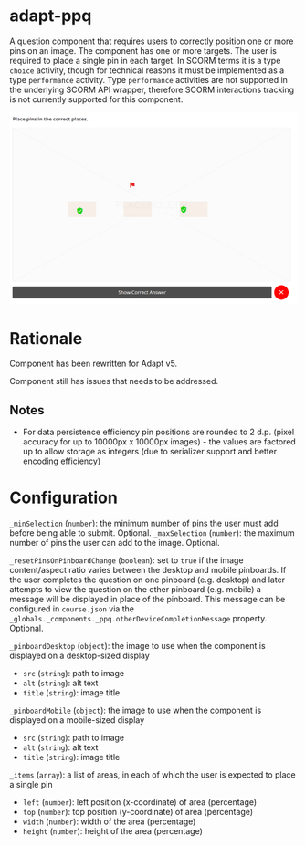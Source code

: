 # adapt-ppq

A question component that requires users to correctly position one or more pins on an image. The component has one or more targets. The user is required to place a single pin in each target. In SCORM terms it is a type `choice` activity, though for technical reasons it must be implemented as a type `performance` activity. Type `performance` activities are not supported in the underlying SCORM API wrapper, therefore SCORM interactions tracking is not currently supported for this component.

![alt text](image.png)

# Rationale

Component has been rewritten for Adapt v5.

Component still has issues that needs to be addressed.

## Notes

- For data persistence efficiency pin positions are rounded to 2 d.p. (pixel accuracy for up to 10000px x 10000px images) - the values are factored up to allow storage as integers (due to serializer support and better encoding efficiency)

# Configuration

`_minSelection` (`number`): the minimum number of pins the user must add before being able to submit. Optional.
`_maxSelection` (`number`): the maximum number of pins the user can add to the image. Optional.

`_resetPinsOnPinboardChange` (`boolean`): set to `true` if the image content/aspect ratio varies between the desktop and mobile pinboards. If the user completes the question on one pinboard (e.g. desktop) and later attempts to view the question on the other pinboard (e.g. mobile) a message will be displayed in place of the pinboard. This message can be configured in `course.json` via the `_globals._components._ppq.otherDeviceCompletionMessage` property. Optional.

`_pinboardDesktop` (`object`): the image to use when the component is displayed on a desktop-sized display
- `src` (`string`): path to image
- `alt` (`string`): alt text
- `title` (`string`): image title

`_pinboardMobile` (`object`): the image to use when the component is displayed on a mobile-sized display
- `src` (`string`): path to image
- `alt` (`string`): alt text
- `title` (`string`): image title

`_items` (`array`): a list of areas, in each of which the user is expected to place a single pin
- `left` (`number`): left position (x-coordinate) of area (percentage)
- `top` (`number`): top position (y-coordinate) of area (percentage)
- `width` (`number`): width of the area (percentage)
- `height` (`number`): height of the area (percentage)
